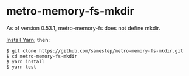 metro-memory-fs-mkdir
=====================

As of version 0.53.1, metro-memory-fs does not define mkdir.

[Install Yarn][yarn]; then:
```
$ git clone https://github.com/samestep/metro-memory-fs-mkdir.git
$ cd metro-memory-fs-mkdir
$ yarn install
$ yarn test
```

[yarn]: https://yarnpkg.com/lang/en/docs/install/#debian-stable
